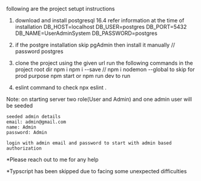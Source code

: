 following are the project setupt instructions

1. download and install postgresql 16.4 
    refer information at the time of installation
    DB_HOST=localhost
    DB_USER=postgres
    DB_PORT=5432
    DB_NAME=UserAdminSystem
    DB_PASSWORD=postgres
2. if the postgre installation skip pgAdmin then install it manually  // password postgres

3. clone the project using the given url
    run the following commands in the project root dir
    npm i
    npm i --save
    // npm i nodemon --global to skip for prod purpose
    npm start or npm run dev to run
4. eslint command to check 
    npx eslint .


Note: on starting server two role(User and Admin) and one admin user will be seeded

    seeded admin details
    email: admin@gmail.com
    name: Admin
    password: Admin

    login with admin email and password to start with admin based authorization

*Please reach out to me for any help

*Typscript has been skipped due to facing some unexpected difficulties


